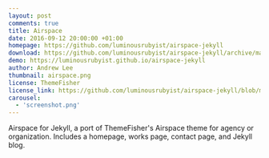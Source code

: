 ```yaml
---
layout: post
comments: true
title: Airspace
date: 2016-09-12 20:00:00 +01:00
homepage: https://github.com/luminousrubyist/airspace-jekyll
download: https://github.com/luminousrubyist/airspace-jekyll/archive/master.zip
demo: https://luminousrubyist.github.io/airspace-jekyll
author: Andrew Lee
thumbnail: airspace.png
license: ThemeFisher
license_link: https://github.com/luminousrubyist/airspace-jekyll/blob/master/LICENSE.md
carousel:
  - 'screenshot.png'
---
```


Airspace for Jekyll, a port of ThemeFisher's Airspace theme for agency or organization.
Includes a homepage, works page, contact page, and Jekyll blog.
